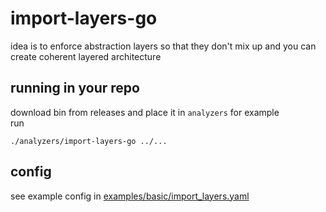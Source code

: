 # import-layers-go

idea is to enforce abstraction layers so that they don't mix up and you can create coherent layered architecture


## running in your repo

download bin from releases and place it in `analyzers` for example  
run

    ./analyzers/import-layers-go ../...

## config

see example config in [examples/basic/import_layers.yaml ](https://github.com/gennadyterekhov/import-layers-go/blob/main/examples/basic/import_layers.yaml)